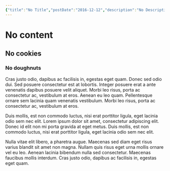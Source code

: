 ```yaml
---
{"title":"No Title","postDate":"2016-12-12","description":"No Description"}
---
```



# No content
## No cookies
### No doughnuts

Cras justo odio, dapibus ac facilisis in, egestas eget quam. Donec sed odio dui. Sed posuere consectetur est at lobortis. Integer posuere erat a ante venenatis dapibus posuere velit aliquet. Morbi leo risus, porta ac consectetur ac, vestibulum at eros. Aenean eu leo quam. Pellentesque ornare sem lacinia quam venenatis vestibulum. Morbi leo risus, porta ac consectetur ac, vestibulum at eros.

Duis mollis, est non commodo luctus, nisi erat porttitor ligula, eget lacinia odio sem nec elit. Lorem ipsum dolor sit amet, consectetur adipiscing elit. Donec id elit non mi porta gravida at eget metus. Duis mollis, est non commodo luctus, nisi erat porttitor ligula, eget lacinia odio sem nec elit.

Nulla vitae elit libero, a pharetra augue. Maecenas sed diam eget risus varius blandit sit amet non magna. Nullam quis risus eget urna mollis ornare vel eu leo. Aenean lacinia bibendum nulla sed consectetur. Maecenas faucibus mollis interdum. Cras justo odio, dapibus ac facilisis in, egestas eget quam.
